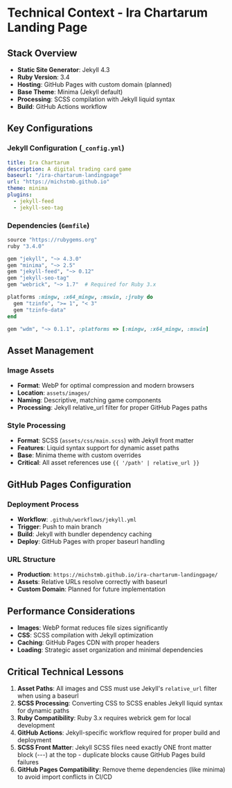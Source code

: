# Technical Context - Ira Chartarum Landing Page

## Stack Overview
- **Static Site Generator**: Jekyll 4.3
- **Ruby Version**: 3.4
- **Hosting**: GitHub Pages with custom domain (planned)
- **Base Theme**: Minima (Jekyll default)
- **Processing**: SCSS compilation with Jekyll liquid syntax
- **Build**: GitHub Actions workflow

## Key Configurations

### Jekyll Configuration (`_config.yml`)
```yaml
title: Ira Chartarum
description: A digital trading card game
baseurl: "/ira-chartarum-landingpage"
url: "https://michstmb.github.io"
theme: minima
plugins:
  - jekyll-feed
  - jekyll-seo-tag
```

### Dependencies (`Gemfile`)
```ruby
source "https://rubygems.org"
ruby "3.4.0"

gem "jekyll", "~> 4.3.0"
gem "minima", "~> 2.5"
gem "jekyll-feed", "~> 0.12"
gem "jekyll-seo-tag"
gem "webrick", "~> 1.7"  # Required for Ruby 3.x

platforms :mingw, :x64_mingw, :mswin, :jruby do
  gem "tzinfo", ">= 1", "< 3"
  gem "tzinfo-data"
end

gem "wdm", "~> 0.1.1", :platforms => [:mingw, :x64_mingw, :mswin]
```

## Asset Management

### Image Assets
- **Format**: WebP for optimal compression and modern browsers
- **Location**: `assets/images/`
- **Naming**: Descriptive, matching game components
- **Processing**: Jekyll relative_url filter for proper GitHub Pages paths

### Style Processing
- **Format**: SCSS (`assets/css/main.scss`) with Jekyll front matter
- **Features**: Liquid syntax support for dynamic asset paths
- **Base**: Minima theme with custom overrides
- **Critical**: All asset references use `{{ '/path' | relative_url }}`

## GitHub Pages Configuration

### Deployment Process
- **Workflow**: `.github/workflows/jekyll.yml`
- **Trigger**: Push to main branch
- **Build**: Jekyll with bundler dependency caching
- **Deploy**: GitHub Pages with proper baseurl handling

### URL Structure
- **Production**: `https://michstmb.github.io/ira-chartarum-landingpage/`
- **Assets**: Relative URLs resolve correctly with baseurl
- **Custom Domain**: Planned for future implementation

## Performance Considerations
- **Images**: WebP format reduces file sizes significantly
- **CSS**: SCSS compilation with Jekyll optimization
- **Caching**: GitHub Pages CDN with proper headers
- **Loading**: Strategic asset organization and minimal dependencies

## Critical Technical Lessons
1. **Asset Paths**: All images and CSS must use Jekyll's `relative_url` filter when using a baseurl
2. **SCSS Processing**: Converting CSS to SCSS enables Jekyll liquid syntax for dynamic paths
3. **Ruby Compatibility**: Ruby 3.x requires webrick gem for local development
4. **GitHub Actions**: Jekyll-specific workflow required for proper build and deployment
5. **SCSS Front Matter**: Jekyll SCSS files need exactly ONE front matter block (---) at the top - duplicate blocks cause GitHub Pages build failures
6. **GitHub Pages Compatibility**: Remove theme dependencies (like minima) to avoid import conflicts in CI/CD
